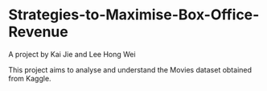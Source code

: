 # Strategies-to-Maximise-Box-Office-Revenue
A project by Kai Jie and Lee Hong Wei

This project aims to analyse and understand the Movies dataset obtained from Kaggle.
